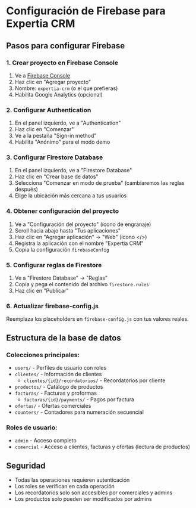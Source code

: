 # Configuración de Firebase para Expertia CRM

## Pasos para configurar Firebase

### 1. Crear proyecto en Firebase Console
1. Ve a [Firebase Console](https://console.firebase.google.com/)
2. Haz clic en "Agregar proyecto"
3. Nombre: `expertia-crm` (o el que prefieras)
4. Habilita Google Analytics (opcional)

### 2. Configurar Authentication
1. En el panel izquierdo, ve a "Authentication"
2. Haz clic en "Comenzar"
3. Ve a la pestaña "Sign-in method"
4. Habilita "Anónimo" para el modo demo

### 3. Configurar Firestore Database
1. En el panel izquierdo, ve a "Firestore Database"
2. Haz clic en "Crear base de datos"
3. Selecciona "Comenzar en modo de prueba" (cambiaremos las reglas después)
4. Elige la ubicación más cercana a tus usuarios

### 4. Obtener configuración del proyecto
1. Ve a "Configuración del proyecto" (ícono de engranaje)
2. Scroll hacia abajo hasta "Tus aplicaciones"
3. Haz clic en "Agregar aplicación" → "Web" (ícono </>) 
4. Registra la aplicación con el nombre "Expertia CRM"
5. Copia la configuración `firebaseConfig`

### 5. Configurar reglas de Firestore
1. Ve a "Firestore Database" → "Reglas"
2. Copia y pega el contenido del archivo `firestore.rules`
3. Haz clic en "Publicar"

### 6. Actualizar firebase-config.js
Reemplaza los placeholders en `firebase-config.js` con tus valores reales.

## Estructura de la base de datos

### Colecciones principales:
- `users/` - Perfiles de usuario con roles
- `clientes/` - Información de clientes
  - `clientes/{id}/recordatorios/` - Recordatorios por cliente
- `productos/` - Catálogo de productos
- `facturas/` - Facturas y proformas
  - `facturas/{id}/payments/` - Pagos por factura
- `ofertas/` - Ofertas comerciales
- `counters/` - Contadores para numeración secuencial

### Roles de usuario:
- `admin` - Acceso completo
- `comercial` - Acceso a clientes, facturas y ofertas (lectura de productos)

## Seguridad
- Todas las operaciones requieren autenticación
- Los roles se verifican en cada operación
- Los recordatorios solo son accesibles por comerciales y admins
- Los productos solo pueden ser modificados por admins
